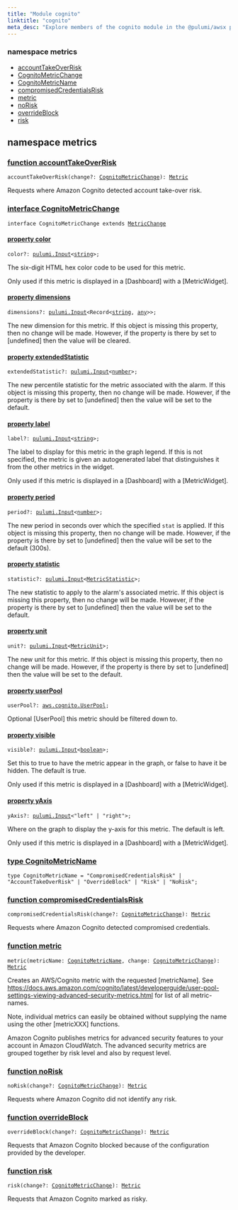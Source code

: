 ```yaml
---
title: "Module cognito"
linktitle: "cognito"
meta_desc: "Explore members of the cognito module in the @pulumi/awsx package."
---
```


<!-- WARNING: this page was generated by a tool. Do not edit it by hand. -->
<!-- To change it, please see https://github.com/pulumi/docs/tree/master/tools/tscdocgen. -->



<h3>namespace <strong>metrics</strong></h3>
<ul class="api">
<li><a href="#accountTakeOverRisk"><span class="symbol api"></span>accountTakeOverRisk</a></li>
<li><a href="#CognitoMetricChange"><span class="symbol api"></span>CognitoMetricChange</a></li>
<li><a href="#CognitoMetricName"><span class="symbol api"></span>CognitoMetricName</a></li>
<li><a href="#compromisedCredentialsRisk"><span class="symbol api"></span>compromisedCredentialsRisk</a></li>
<li><a href="#metric"><span class="symbol api"></span>metric</a></li>
<li><a href="#noRisk"><span class="symbol api"></span>noRisk</a></li>
<li><a href="#overrideBlock"><span class="symbol api"></span>overrideBlock</a></li>
<li><a href="#risk"><span class="symbol api"></span>risk</a></li>
</ul>




<h2 id="metrics" data-link-title="metrics">namespace <strong>metrics</strong></h2>
<h3 class="pdoc-module-header" id="accountTakeOverRisk" data-link-title="accountTakeOverRisk">
    <a href="https://github.com/pulumi/pulumi-awsx/blob/b1e19caeee51ce5ab2bb823cf6f61632a520cf81/nodejs/awsx/cognito/metrics.ts#L66">
        function <strong>accountTakeOverRisk</strong>
    </a>
</h3>


<pre class="highlight"><code><span class='kd'></span>accountTakeOverRisk(change?: <a href='#CognitoMetricChange'>CognitoMetricChange</a>): <a href='#Metric'>Metric</a></code></pre>


Requests where Amazon Cognito detected account take-over risk.

<h3 class="pdoc-module-header" id="CognitoMetricChange" data-link-title="CognitoMetricChange">
    <a href="https://github.com/pulumi/pulumi-awsx/blob/b1e19caeee51ce5ab2bb823cf6f61632a520cf81/nodejs/awsx/cognito/metrics.ts#L24">
        interface <strong>CognitoMetricChange</strong>
    </a>
</h3>

<pre class="highlight"><code><span class='kr'>interface</span> <span class='nx'>CognitoMetricChange</span> <span class='kr'>extends</span> <a href='#MetricChange'>MetricChange</a></code></pre>
<h4 class="pdoc-member-header" id="CognitoMetricChange-color">
<a class="pdoc-child-name" href="https://github.com/pulumi/pulumi-awsx/blob/b1e19caeee51ce5ab2bb823cf6f61632a520cf81/nodejs/awsx/cloudwatch/metric.ts#L442">property <b>color</b></a>
</h4>

<pre class="highlight"><code><span class='kd'></span>color?: <a href='/docs/reference/pkg/nodejs/pulumi/pulumi/#Input'>pulumi.Input</a>&lt;<span class='kd'><a href='https://developer.mozilla.org/en-US/docs/Web/JavaScript/Reference/Global_Objects/String'>string</a></span>&gt;;</code></pre>

The six-digit HTML hex color code to be used for this metric.

Only used if this metric is displayed in a [Dashboard] with a [MetricWidget].

<h4 class="pdoc-member-header" id="CognitoMetricChange-dimensions">
<a class="pdoc-child-name" href="https://github.com/pulumi/pulumi-awsx/blob/b1e19caeee51ce5ab2bb823cf6f61632a520cf81/nodejs/awsx/cloudwatch/metric.ts#L411">property <b>dimensions</b></a>
</h4>

<pre class="highlight"><code><span class='kd'></span>dimensions?: <a href='/docs/reference/pkg/nodejs/pulumi/pulumi/#Input'>pulumi.Input</a>&lt;Record&lt;<span class='kd'><a href='https://developer.mozilla.org/en-US/docs/Web/JavaScript/Reference/Global_Objects/String'>string</a></span>, <span class='kd'><a href='https://www.typescriptlang.org/docs/handbook/basic-types.html#any'>any</a></span>&gt;&gt;;</code></pre>

The new dimension for this metric.  If this object is missing this property, then no change
will be made.  However, if the property is there by set to [undefined] then the value will be
cleared.

<h4 class="pdoc-member-header" id="CognitoMetricChange-extendedStatistic">
<a class="pdoc-child-name" href="https://github.com/pulumi/pulumi-awsx/blob/b1e19caeee51ce5ab2bb823cf6f61632a520cf81/nodejs/awsx/cloudwatch/metric.ts#L429">property <b>extendedStatistic</b></a>
</h4>

<pre class="highlight"><code><span class='kd'></span>extendedStatistic?: <a href='/docs/reference/pkg/nodejs/pulumi/pulumi/#Input'>pulumi.Input</a>&lt;<span class='kd'><a href='https://developer.mozilla.org/en-US/docs/Web/JavaScript/Reference/Global_Objects/Number'>number</a></span>&gt;;</code></pre>

The new percentile statistic for the metric associated with the alarm.  If this object is
missing this property, then no change will be made.  However, if the property is there by set
to [undefined] then the value will be set to the default.

<h4 class="pdoc-member-header" id="CognitoMetricChange-label">
<a class="pdoc-child-name" href="https://github.com/pulumi/pulumi-awsx/blob/b1e19caeee51ce5ab2bb823cf6f61632a520cf81/nodejs/awsx/cloudwatch/metric.ts#L451">property <b>label</b></a>
</h4>

<pre class="highlight"><code><span class='kd'></span>label?: <a href='/docs/reference/pkg/nodejs/pulumi/pulumi/#Input'>pulumi.Input</a>&lt;<span class='kd'><a href='https://developer.mozilla.org/en-US/docs/Web/JavaScript/Reference/Global_Objects/String'>string</a></span>&gt;;</code></pre>

The label to display for this metric in the graph legend. If this is not specified, the
metric is given an autogenerated label that distinguishes it from the other metrics in the
widget.

Only used if this metric is displayed in a [Dashboard] with a [MetricWidget].

<h4 class="pdoc-member-header" id="CognitoMetricChange-period">
<a class="pdoc-child-name" href="https://github.com/pulumi/pulumi-awsx/blob/b1e19caeee51ce5ab2bb823cf6f61632a520cf81/nodejs/awsx/cloudwatch/metric.ts#L417">property <b>period</b></a>
</h4>

<pre class="highlight"><code><span class='kd'></span>period?: <a href='/docs/reference/pkg/nodejs/pulumi/pulumi/#Input'>pulumi.Input</a>&lt;<span class='kd'><a href='https://developer.mozilla.org/en-US/docs/Web/JavaScript/Reference/Global_Objects/Number'>number</a></span>&gt;;</code></pre>

The new period in seconds over which the specified `stat` is applied.  If this object is
missing this property, then no change will be made.  However, if the property is there by set
to [undefined] then the value will be set to the default (300s).

<h4 class="pdoc-member-header" id="CognitoMetricChange-statistic">
<a class="pdoc-child-name" href="https://github.com/pulumi/pulumi-awsx/blob/b1e19caeee51ce5ab2bb823cf6f61632a520cf81/nodejs/awsx/cloudwatch/metric.ts#L423">property <b>statistic</b></a>
</h4>

<pre class="highlight"><code><span class='kd'></span>statistic?: <a href='/docs/reference/pkg/nodejs/pulumi/pulumi/#Input'>pulumi.Input</a>&lt;<a href='#MetricStatistic'>MetricStatistic</a>&gt;;</code></pre>

The new statistic to apply to the alarm's associated metric.  If this object is missing this
property, then no change will be made.  However, if the property is there by set to
[undefined] then the value will be set to the default.

<h4 class="pdoc-member-header" id="CognitoMetricChange-unit">
<a class="pdoc-child-name" href="https://github.com/pulumi/pulumi-awsx/blob/b1e19caeee51ce5ab2bb823cf6f61632a520cf81/nodejs/awsx/cloudwatch/metric.ts#L435">property <b>unit</b></a>
</h4>

<pre class="highlight"><code><span class='kd'></span>unit?: <a href='/docs/reference/pkg/nodejs/pulumi/pulumi/#Input'>pulumi.Input</a>&lt;<a href='#MetricUnit'>MetricUnit</a>&gt;;</code></pre>

The new unit for this metric.   If this object is missing this property, then no change will
be made.  However, if the property is there by set to [undefined] then the value will be set
to the default.

<h4 class="pdoc-member-header" id="CognitoMetricChange-userPool">
<a class="pdoc-child-name" href="https://github.com/pulumi/pulumi-awsx/blob/b1e19caeee51ce5ab2bb823cf6f61632a520cf81/nodejs/awsx/cognito/metrics.ts#L28">property <b>userPool</b></a>
</h4>

<pre class="highlight"><code><span class='kd'></span>userPool?: <a href='/docs/reference/pkg/nodejs/pulumi/aws/cognito/#UserPool'>aws.cognito.UserPool</a>;</code></pre>

Optional [UserPool] this metric should be filtered down to.

<h4 class="pdoc-member-header" id="CognitoMetricChange-visible">
<a class="pdoc-child-name" href="https://github.com/pulumi/pulumi-awsx/blob/b1e19caeee51ce5ab2bb823cf6f61632a520cf81/nodejs/awsx/cloudwatch/metric.ts#L459">property <b>visible</b></a>
</h4>

<pre class="highlight"><code><span class='kd'></span>visible?: <a href='/docs/reference/pkg/nodejs/pulumi/pulumi/#Input'>pulumi.Input</a>&lt;<span class='kd'><a href='https://developer.mozilla.org/en-US/docs/Web/JavaScript/Reference/Global_Objects/Boolean'>boolean</a></span>&gt;;</code></pre>

Set this to true to have the metric appear in the graph, or false to have it be hidden. The
default is true.

Only used if this metric is displayed in a [Dashboard] with a [MetricWidget].

<h4 class="pdoc-member-header" id="CognitoMetricChange-yAxis">
<a class="pdoc-child-name" href="https://github.com/pulumi/pulumi-awsx/blob/b1e19caeee51ce5ab2bb823cf6f61632a520cf81/nodejs/awsx/cloudwatch/metric.ts#L466">property <b>yAxis</b></a>
</h4>

<pre class="highlight"><code><span class='kd'></span>yAxis?: <a href='/docs/reference/pkg/nodejs/pulumi/pulumi/#Input'>pulumi.Input</a>&lt;<span class='s2'>"left"</span> | <span class='s2'>"right"</span>&gt;;</code></pre>

Where on the graph to display the y-axis for this metric. The default is left.

Only used if this metric is displayed in a [Dashboard] with a [MetricWidget].

<h3 class="pdoc-module-header" id="CognitoMetricName" data-link-title="CognitoMetricName">
    <a href="https://github.com/pulumi/pulumi-awsx/blob/b1e19caeee51ce5ab2bb823cf6f61632a520cf81/nodejs/awsx/cognito/metrics.ts#L21">
        type <strong>CognitoMetricName</strong>
    </a>
</h3>

<pre class="highlight"><code><span class='kd'>type</span> CognitoMetricName = <span class='s2'>"CompromisedCredentialsRisk"</span> | <span class='s2'>"AccountTakeOverRisk"</span> | <span class='s2'>"OverrideBlock"</span> | <span class='s2'>"Risk"</span> | <span class='s2'>"NoRisk"</span>;</code></pre>
<h3 class="pdoc-module-header" id="compromisedCredentialsRisk" data-link-title="compromisedCredentialsRisk">
    <a href="https://github.com/pulumi/pulumi-awsx/blob/b1e19caeee51ce5ab2bb823cf6f61632a520cf81/nodejs/awsx/cognito/metrics.ts#L59">
        function <strong>compromisedCredentialsRisk</strong>
    </a>
</h3>


<pre class="highlight"><code><span class='kd'></span>compromisedCredentialsRisk(change?: <a href='#CognitoMetricChange'>CognitoMetricChange</a>): <a href='#Metric'>Metric</a></code></pre>


Requests where Amazon Cognito detected compromised credentials.

<h3 class="pdoc-module-header" id="metric" data-link-title="metric">
    <a href="https://github.com/pulumi/pulumi-awsx/blob/b1e19caeee51ce5ab2bb823cf6f61632a520cf81/nodejs/awsx/cognito/metrics.ts#L43">
        function <strong>metric</strong>
    </a>
</h3>


<pre class="highlight"><code><span class='kd'></span>metric(metricName: <a href='#CognitoMetricName'>CognitoMetricName</a>, change: <a href='#CognitoMetricChange'>CognitoMetricChange</a>): <a href='#Metric'>Metric</a></code></pre>


Creates an AWS/Cognito metric with the requested [metricName]. See
https://docs.aws.amazon.com/cognito/latest/developerguide/user-pool-settings-viewing-advanced-security-metrics.html
for list of all metric-names.

Note, individual metrics can easily be obtained without supplying the name using the other
[metricXXX] functions.

Amazon Cognito publishes metrics for advanced security features to your account in Amazon
CloudWatch. The advanced security metrics are grouped together by risk level and also by request
level.

<h3 class="pdoc-module-header" id="noRisk" data-link-title="noRisk">
    <a href="https://github.com/pulumi/pulumi-awsx/blob/b1e19caeee51ce5ab2bb823cf6f61632a520cf81/nodejs/awsx/cognito/metrics.ts#L87">
        function <strong>noRisk</strong>
    </a>
</h3>


<pre class="highlight"><code><span class='kd'></span>noRisk(change?: <a href='#CognitoMetricChange'>CognitoMetricChange</a>): <a href='#Metric'>Metric</a></code></pre>


Requests where Amazon Cognito did not identify any risk.

<h3 class="pdoc-module-header" id="overrideBlock" data-link-title="overrideBlock">
    <a href="https://github.com/pulumi/pulumi-awsx/blob/b1e19caeee51ce5ab2bb823cf6f61632a520cf81/nodejs/awsx/cognito/metrics.ts#L73">
        function <strong>overrideBlock</strong>
    </a>
</h3>


<pre class="highlight"><code><span class='kd'></span>overrideBlock(change?: <a href='#CognitoMetricChange'>CognitoMetricChange</a>): <a href='#Metric'>Metric</a></code></pre>


Requests that Amazon Cognito blocked because of the configuration provided by the developer.

<h3 class="pdoc-module-header" id="risk" data-link-title="risk">
    <a href="https://github.com/pulumi/pulumi-awsx/blob/b1e19caeee51ce5ab2bb823cf6f61632a520cf81/nodejs/awsx/cognito/metrics.ts#L80">
        function <strong>risk</strong>
    </a>
</h3>


<pre class="highlight"><code><span class='kd'></span>risk(change?: <a href='#CognitoMetricChange'>CognitoMetricChange</a>): <a href='#Metric'>Metric</a></code></pre>


Requests that Amazon Cognito marked as risky.




